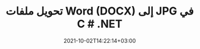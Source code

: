 ---
############################# Static ############################
layout: "autogen-gist"
date: 2021-10-02T14:22:14+03:00
draft: false
path: "ar/total/net/conversion/docx-to-jpg/"
other_out_formats: "PDF DOC DOCX DOCM DOT DOTX DOTM TXT RTF HTML HTM MHTML MHT XLS XLSX XLSM XLSB XLT XLTX XLTM XLAM CSV TSV DIF SXC FODS PPT PPTX PPS PPSX PPSM POT POTX PPTM POTM ODT OTT OTP ODP ODS EMZ WMZ SVG SVGZ XPS TEX DCM WMF EMF BMP PNG GIF JPEG TIFF ICO WEBP JP2 TGA PSB PSD EPUB MD FODP JPG"
ad_headline: "تحويل DOCX إلى JPG | .NET"
ad_description: "الحل الأكثر دقة لتحويل ملفات DOCX إلى JPG لتطبيقات .NET الخاصة بك."

############################# Head ############################
head_title: "تحويل DOCX إلى JPG في C # ASP.NET | تحويل مستند Word .NET"
head_description: "NET معالجة النصوص تحويل المستندات API. قم بتحويل DOCX إلى JPG وأكثر من 100 صورة وتنسيقات ملفات أخرى في تطبيقات .NET (C # و VB.NET و ASP.NET و .NET Core). اعرض مستند JPG المحول على أنه عارض HTML."

############################# Header ############################
title: "تحويل ملفات Word (DOCX) إلى JPG في C # .NET"
description: "قم بتحويل DOCX (ملفات Word) برمجيًا إلى JPG في تطبيقات C # VB.NET و ASP.NET باستخدام ميزات تحويل المستندات المرنة التي تتيح لك تخصيص مظهر المستند الناتج. قم بتحويل جميع تنسيقات مستندات معالجة الكلمات الشائعة إلى جداول بيانات Excel وعروض PowerPoint التقديمية و PDF و Photoshop والكتاب الإلكتروني وتنسيقات ملفات الويب والصور. توفر واجهة برمجة تطبيقات التحويل الأصلية لـ .NET خيارات متعددة لتحويل المستندات لتحويل المستند بأكمله أو اختيار صفحات معينة من ملف المستند المصدر بناءً على أرقام الصفحات الانتقائية أو نطاقات الصفحات والتحويل بسهولة إلى تنسيق مستند مدعوم."

############################# SubMenu ############################
submenu:
    enable: false

############################# Content ############################
content:
    enable: true
    block:
    - title_left: "كيفية تحويل DOCX إلى JPG في C # .NET"
      content_left: |
          اتبع هذه الخطوات البسيطة لتحويل DOCX إلى JPG في .NET. اعرض مستند JPG كما هو أو اعرضه على هيئة HTML دون استخدام أي برنامج خارجي.

          -   قم بإنشاء كائن **Converter** لتحويل مستند DOCX
          -   اضبط خيارات التحويل لتنسيق JPG
          -   استدعاء **Convert** طريقة **Converter** فئة المثيل للتحويل إلى JPG
          -   عيِّن خيارات عارض HTML
          -   أنشئ كائن **Viewer** لعرض JPG المحول بتنسيق HTML
          
      title_right: "تعليمات التنزيل والتثبيت"
      content_right: |
          أنت تحتاج إلى مساحات أسماء `GroupDocs.Conversion` و `GroupDocs.Viewer` لتحويل تنسيقات ملفات الكلمات إلى مجموعة كبيرة من الصور وأنواع المستندات مثل PDF و Microsoft Office (Word و Excel و PowerPoint و Project و Outlook) و OpenDocument و HTML و مخططات CAD. استكشف [.NET APIs لمستندات Office](https://products.conholdate.com/total/net/) كما هو مقدم من Conholdate.Total.
          
          احصل على ملفات التجميع المعنية من [التنزيلات](https://downloads.conholdate.com/total/net) أو قم بإحضار الحزمة الكاملة من [NuGet](https://www.nuget.org/packages/Conholdate.Total/) لإضافة `Conholdate.Total for .NET` مباشرة في مساحة العمل الخاصة بك.
          
      gisthash: "4f311c07ae9ee691b8afb7960aa6c806"
      gistfile: "word-to-pdf-conversion.cs"

    - title_left: "إضافة نص أو صورة مائية إلى JPG في C #"
      content_left: |
          قم بتحويل المستندات بدقة (DOCX إلى JPG) تمامًا مثل الملف الأصلي وقم بتطبيق علامات مائية نصية أو صورية على صفحات المستند المحولة باستخدام C # .NET.

          -   قم بإنشاء كائن **Converter** لتحويل مستند DOCX
          -   إنشاء مثيل جديد من فئة **WatermarkOptions**
          -   حدد خصائص العلامة المائية (اللون ، العرض ، النص ، الصورة ، إلخ)
          -   إنشاء فئة **ConvertOptions** المناسبة
          -   قم بتعيين خاصية **Watermark** لمثيل **ConvertOptions**
          -   استدعاء **Convert** طريقة **Converter** فئة المثيل للتحويل إلى JPG
        
      title_right: "استخراج معلومات الوثيقة المصد"
      content_right: |
          لا تسمح ميزة استخراج معلومات المستندات فقط بالحصول على المعلومات الأساسية حول ملف المستند المصدر ولكنها تدعم أيضًا استخراج بعض المعلومات القيمة الخاصة بتنسيق الملف مثل تواريخ بدء المشروع وانتهائه لملف Microsoft Project وأي قيود طباعة على مستند PDF ، قائمة المجلدات المرفقة في ملف بيانات Outlook وما إلى ذلك.

          قم بتحويل تنسيقات ملفات المستندات الشائعة على أنظمة تشغيل مختلفة مثل Windows أو Linux أو macOS أثناء استخدام أنظمة أساسية مثل Windows Azure و Mono و Xamarin.
          
      gisthash: "a15affe15284876ce010a315a09da1f0"
      gistfile: "convert-word-to-pdf-and-add-text-watermark-to-converted-pdf.cs"

    - title_left: "تحويل Word المحمي بكلمة مرور إلى PDF"
      content_left: |
          أصبح الآن تحويل المستندات المحمية بكلمة مرور في .NET أسهل مع Conholdate.Total لـ .NET APIs. ما عليك سوى إضافة بضعة أسطر من كود C # وتحويل مستند Microsoft Word المحمي بكلمة مرور بدقة إلى ملف PDF دون استخدام أي برنامج خارجي.

          -   حدد **LoadOptions** وقم بتعيين كلمة المرور من خيارات التحميل الخاصة بالمستند
          -   قم بإنشاء كائن **Converter** لتحويل مستند Word
          -   إنشاء فئة **PdfConvertOptions**
          -   استدعاء **Convert** طريقة **Converter** فئة المثيل للتحويل إلى PDF
          
      title_right: "تحميل وتحويل المستندات الموجودة عن بعد"
      content_right: |
          باستخدام Conholdate.Total for .NET - يمكن للمطورين تحميل وتحويل المستندات من مختلف المواقع البعيدة وموارد تخزين المستندات السحابية مثل Amazon S3 أو Microsoft Azure Blob أو FTP أو القرص المحلي أو الدفق أو عنوان URL بسيط. عليك فقط تحديد طريقة الحصول على دفق المستند الموجود عن بُعد ثم تمريره إلى فئة المحول كمنشئ.
          
          تعد Conholdate.Total لـ .NET APIs أصلية لـ Windows Forms أو ASP.NET أو WPF أو WCF أو أي نوع من التطبيقات القائمة على .NET Framework 2.0 أو إصدار لاحق.
          
      gisthash: "3b7541492166a47d49ca85c55b531055"
      gistfile: "convert-password-protected-word-to-pdf.cs"

############################# About Formats ############################
about_formats:
    enable: false
############################# More Formats ############################
more_formats:
    enable: true
    auto: false
    other_out_formats: PDF DOC DOCX DOCM DOT DOTX DOTM TXT RTF HTML HTM MHTML MHT XLS XLSX XLSM XLSB XLT XLTX XLTM XLAM CSV TSV DIF SXC FODS PPT PPTX PPS PPSX PPSM POT POTX PPTM POTM ODT OTT OTP ODP ODS EMZ WMZ SVG SVGZ XPS TEX DCM WMF EMF BMP PNG GIF JPEG TIFF ICO WEBP JP2 TGA PSB PSD EPUB MD FODP JPG
############################# Back to top ###############################
back_to_top:
  enable: true
---